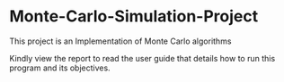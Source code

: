 # Monte-Carlo-Simulation-Project

This project is an Implementation of Monte Carlo algorithms

Kindly view the report to read the user guide that details how to run this program and its objectives.
